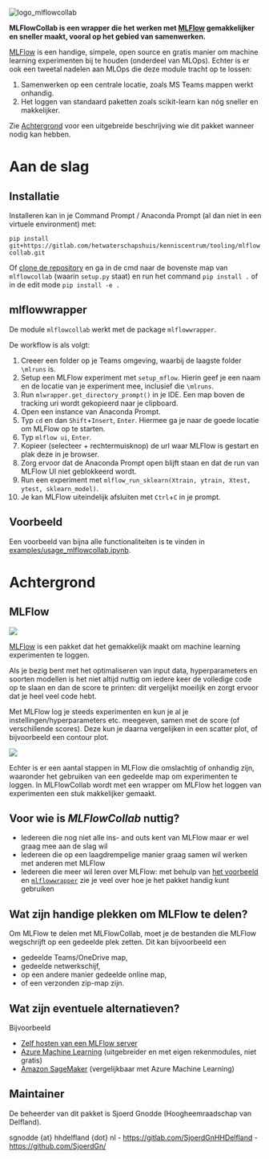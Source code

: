 
![logo_mlflowcollab](examples/img/logo_mlflowcollab_smaller_margins.png)

**MLFlowCollab is een wrapper die het werken met [MLFlow](#mlflow) gemakkelijker en sneller maakt, vooral op het gebied van samenwerken.**

[MLFlow](#mlflow) is een handige, simpele, open source en gratis manier om machine learning experimenten bij te houden (onderdeel van MLOps). Echter is er ook een tweetal nadelen aan MLOps die deze module tracht op te lossen:

1. Samenwerken op een centrale locatie, zoals MS Teams mappen werkt onhandig.
2. Het loggen van standaard paketten zoals scikit-learn kan nóg sneller en makkelijker.

Zie [Achtergrond](#achtergrond) voor een uitgebreide beschrijving wie dit pakket wanneer nodig kan hebben. 

# Aan de slag
## Installatie
Installeren kan in je Command Prompt / Anaconda Prompt (al dan niet in een virtuele environment) met:

```pip install git+https://gitlab.com/hetwaterschapshuis/kenniscentrum/tooling/mlflowcollab.git```

Of [clone de repository](https://docs.gitlab.com/ee/gitlab-basics/start-using-git.html#clone-a-repository) en 
ga in de cmd naar de bovenste map van `mlflowcollab` (waarin `setup.py` staat) en run het 
command `pip install .` of in de edit mode `pip install -e .`

## mlflowwrapper

De module `mlflowcollab` werkt met de package `mlflowwrapper`. 

De workflow is als volgt:

1. Creeer een folder op je Teams omgeving, waarbij de laagste folder `\mlruns` is.
1. Setup een MLFlow experiment met `setup_mflow`. Hierin geef je een naam en de locatie van je experiment mee, inclusief die `\mlruns`.
1. Run `mlwrapper.get_directory_prompt()` in je IDE.  Een map boven de tracking uri wordt gekopieerd naar je clipboard.
1. Open een instance van Anaconda Prompt. 
1. Typ `cd` en dan `Shift`+`Insert`, `Enter`. Hiermee ga je naar de goede locatie om MLFlow op te starten.
1. Typ `mlflow ui`, `Enter`.
1. Kopieer (selecteer + rechtermuisknop) de url waar MLFlow is gestart en plak deze in je browser.
1. Zorg ervoor dat de Anaconda Prompt open blijft staan en dat de run van MLFlow UI niet geblokkeerd wordt.
1. Run een experiment met `mlflow_run_sklearn(Xtrain, ytrain, Xtest, ytest, sklearn_model)`.
1. Je kan MLFlow uiteindelijk afsluiten met `Ctrl`+`C` in je prompt.

## Voorbeeld
Een voorbeeld van bijna alle functionaliteiten is te vinden in [examples/usage_mlflowcollab.ipynb](examples/usage_mlflowcollab.ipynb).

# Achtergrond
## MLFlow 
![](examples/img/mlflow_in_browser.png)

[MLFlow](https://mlflow.org/) is een pakket dat het gemakkelijk maakt om machine learning experimenten te loggen. 

Als je bezig bent met het optimaliseren van input data, hyperparameters en soorten modellen is het niet altijd nuttig om iedere keer de volledige code op te slaan en dan de score te printen: dit vergelijkt moeilijk en zorgt ervoor dat je heel veel code hebt. 

Met MLFlow log je steeds experimenten en kun je al je instellingen/hyperparameters etc. meegeven, samen met de score (of verschillende scores). Deze kun je daarna vergelijken in een scatter plot, of bijvoorbeeld een contour plot.


![](examples/img/vergelijk_scores.png)

Echter is er een aantal stappen in MLFlow die omslachtig of onhandig zijn, waaronder het gebruiken van een gedeelde map om experimenten te loggen. In MLFlowCollab wordt met een wrapper om MLFlow het loggen van experimenten een stuk makkelijker gemaakt.

## Voor wie is *MLFlowCollab* nuttig?
* Iedereen die nog niet alle ins- and outs kent van MLFlow maar er wel graag mee aan de slag wil
* Iedereen die op een laagdrempelige manier graag samen wil werken met anderen met MLFlow
* Iedereen die meer wil leren over MLFlow: met behulp van [het voorbeeld](examples/usage_mlflowcollab.ipynb) en [`mlflowwrapper`](mlflowcollab/mlflowwrapper.py) zie je veel over hoe je het pakket handig kunt gebruiken


## Wat zijn handige plekken om MLFlow te delen?
Om MLFlow te delen met MLFlowCollab, moet je de bestanden die MLFlow wegschrijft op een gedeelde plek zetten. Dit kan bijvoorbeeld een
* gedeelde Teams/OneDrive map,
* gedeelde netwerkschijf,
* op een andere manier gedeelde online map,
* of een verzonden zip-map zijn.

## Wat zijn eventuele alternatieven?
Bijvoorbeeld
* [Zelf hosten van een MLFlow server](https://github.com/mlflow/mlflow/issues/40)
* [Azure Machine Learning](https://azure.microsoft.com/nl-nl/services/machine-learning/) (uitgebreider en met eigen rekenmodules, niet gratis)
* [Amazon SageMaker](https://aws.amazon.com/sagemaker/) (vergelijkbaar met Azure Machine Learning)


## Maintainer
De beheerder van dit pakket is Sjoerd Gnodde (Hoogheemraadschap van Delfland).

sgnodde {at} hhdelfland {dot} nl - https://gitlab.com/SjoerdGnHHDelfland - https://github.com/SjoerdGn/ 



